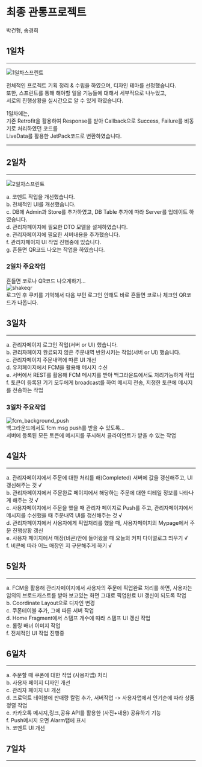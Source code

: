 # 최종 관통프로젝트
박건형, 송경희


## 1일차  
---  
![1일차스프린트](/uploads/f1bbecede5e20c58dc217c3d377b9cbf/1일차스프린트.png)  

전체적인 프로젝트 기획 정리 & 수립을 하였으며, 디자인 테마를 선정했습니다.  
또한, 스프린트를 통해 해야할 일을 기능들에 대해서 세부적으로 나누었고,  
서로의 진행상황을 실시간으로 알 수 있게 하였습니다.  
  
1일차에는,  
기존 Retrofit을 활용하여 Response를 받아 Callback으로 Success, Failure를 비동기로 처리하였던 코드를  
LiveData를 활용한 JetPack코드로 변환하였습니다.  
  
---

## 2일차  
---
![2일차스프린트](/uploads/9cb64f9b50fdceba2a0808360ef6bfda/2일차스프린트.png)  

a. 코멘트 작업을 개선했습니다.  
b. 전체적인 UI를 개선했습니다.  
c. DB에 Admin과 Store를 추가하였고, DB Table 추가에 따라 Server를 업데이트 하였습니다.  
d. 관리자페이지에 필요한 DTO 모델을 설계하였습니다.  
e. 관리자페이지에 필요한 서버내용을 추가했습니다.  
f. 관리자페이지 UI 작업 진행중에 있습니다.  
g. 흔들면 QR코드 나오는 작업을 하였습니다.  

### 2일차 주요작업  
흔들면 코로나 QR코드 나오게하기...  
![shakeqr](/uploads/528d112cea582a4e65ebbad6bf0b8126/shakeqr.gif)  
로그인 후 쿠키를 기억해서 다음 부턴 로그인 안해도 바로 흔들면 코로나 체크인 QR코드가 나옵니다.  
  
## 3일차  
---  
a. 관리자페이지 로그인 작업(서버 or UI) 했습니다.  
b. 관리자페이지 완료되지 않은 주문내역 반환시키는 작업(서버 or UI) 했습니다.  
c. 관리자페이지 주문내역에 따른 UI 개선  
d. 유저페이지에서 FCM을 활용해 메시지 수신  
e. 서버에서 REST를 활용해 FCM 메시지를 받아 백그라운드에서도 처리가능하게 작업  
f. 토큰이 등록된 기기 모두에게 broadcast를 하여 메시지 전송, 지정한 토큰에 메시지를 전송하는 작업  

### 3일차 주요작업  
![fcm_background_push](/uploads/5d90f319363b3abbb8a82d00e0dc34a5/fcm_background_push.gif)  
백그라운드에서도 fcm msg push를 받을 수 있도록...  
서버에 등록된 모든 토큰에 메시지를 푸시해서 클라이언트가 받을 수 있는 작업  


## 4일차  
---
a. 관리자페이지에서 주문에 대한 처리를 해(Completed) 서버에 값을 갱신해주고, UI 갱신해주는 것 √  
b. 관리자페이지에서 주문완료 페이지에서 해당하는 주문에 대한 디테일 정보를 나타나게 해주는 것 √  
c. 사용자페이지에서 주문을 했을 때 관리자 페이지로 Push를 주고, 관리자페이지에서 메시지를 수신했을 때 주문내역 UI를 갱신해주는 것 √  
d. 관리자페이지에서 사용자에게 픽업처리를 했을 때, 사용자페이지의 Mypage에서 주문 진행상황 갱신  
e. 사용자 페이지에서 매장(비콘)안에 들어왔을 때 오늘의 커피 다이얼로그 띄우기 √  
f. 비콘에 따라 어느 매장인 지 구분해주게 하기 √  
  
## 5일차  
---
a. FCM을 활용해 관리자페이지에서 사용자의 주문에 픽업완료 처리를 하면, 사용자는 임의의 브로드캐스트를 받아 보고있는 화면 그대로 픽업완료 UI 갱신이 되도록 작업  
b. Coordinate Layout으로 디자인 변경  
c. 쿠폰테이블 추가, 그에 따른 서버 작업  
d. Home Fragment에서 스탬프 개수에 따라 스탬프 UI 갱신 작업  
e. 롤링 배너 이미지 작업  
f. 전체적인 UI 작업 진행중  
  
## 6일차  
---  
a. 주문할 때 쿠폰에 대한 작업 (사용자앱) 처리  
b. 사용자 페이지 디자인 개선  
c. 관리자 페이지 UI 개선  
d. 프로덕트 테이블에 판매량 칼럼 추가, 서버작업 -> 사용자앱에서 인기순에 따라 상품 정렬 작업  
e. 카카오톡 메시지,링크,공유 API를 활용한 (사진+내용) 공유하기 기능  
f. Push메시지 오면 Alarm탭에 표시  
h. 코멘트 UI 개선  
  
## 7일차
---
